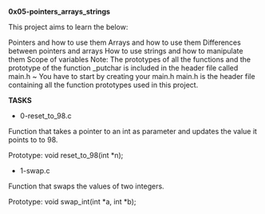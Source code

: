 **0x05-pointers_arrays_strings**

This project aims to learn the below:

Pointers and how to use them
Arrays and how to use them
Differences between pointers and arrays
How to use strings and how to manipulate them
Scope of variables
Note: The prototypes of all the functions and the prototype of the function _putchar is included in the header file called main.h ~ You have to start by creating your main.h
main.h is the header file containing all the function prototypes used in this project.

**TASKS**

* 0-reset_to_98.c

Function that takes a pointer to an int as parameter and updates the value it points to to 98.

Prototype: void reset_to_98(int *n);

* 1-swap.c

Function that swaps the values of two integers.

Prototype: void swap_int(int *a, int *b);
